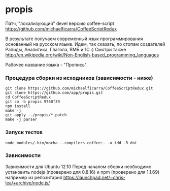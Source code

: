 propis
======

Патч, "локализующий" devel версию coffee-script
https://github.com/michaelficarra/CoffeeScriptRedux

В результате получаем современный язык программирования основанный на русском языке.
Идем, так сказать, по стопам создателей Рапиды, Аналитика, Глагола, ЯМБ и 1С :)
Смотри также http://en.wikipedia.org/wiki/Non-English-based_programming_languages

Рабочее название языка - "Пропись".

### Процедура сборки из исходников (зависимости - ниже)

	git clone https://github.com/michaelficarra/CoffeeScriptRedux.git
	git clone https://github.com/app/propis.git
	cd CoffeeScriptRedux
    git co -b propis 9760f39
    npm install
    make -j
	git apply ../propis/*.patch
    make -j parser

### Запуск тестов

    node_modules/.bin/mocha --compilers coffee:. -u tdd -R dot


### Зависимости

Зависимости для Ubuntu 12.10
Перед началом сборки необходимо установить
nodejs (проверено для 0.8.16) и npm (проверено для 1.1.69)
например из репозитария https://launchpad.net/~chris-lea/+archive/node.js/


